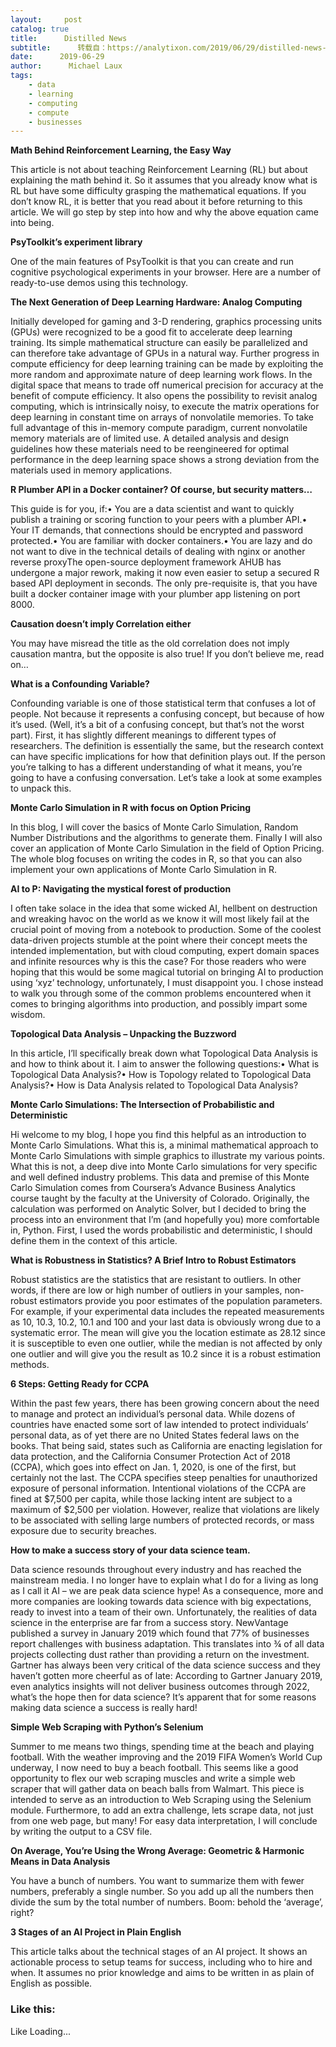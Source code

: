 ```yaml
---
layout:     post
catalog: true
title:      Distilled News
subtitle:      转载自：https://analytixon.com/2019/06/29/distilled-news-1114/
date:      2019-06-29
author:      Michael Laux
tags:
    - data
    - learning
    - computing
    - compute
    - businesses
---
```


**Math Behind Reinforcement Learning, the Easy Way**

This article is not about teaching Reinforcement Learning (RL) but about explaining the math behind it. So it assumes that you already know what is RL but have some difficulty grasping the mathematical equations. If you don’t know RL, it is better that you read about it before returning to this article. We will go step by step into how and why the above equation came into being.

**PsyToolkit’s experiment library**

One of the main features of PsyToolkit is that you can create and run cognitive psychological experiments in your browser. Here are a number of ready-to-use demos using this technology.

**The Next Generation of Deep Learning Hardware: Analog Computing**

Initially developed for gaming and 3-D rendering, graphics processing units (GPUs) were recognized to be a good fit to accelerate deep learning training. Its simple mathematical structure can easily be parallelized and can therefore take advantage of GPUs in a natural way. Further progress in compute efficiency for deep learning training can be made by exploiting the more random and approximate nature of deep learning work flows. In the digital space that means to trade off numerical precision for accuracy at the benefit of compute efficiency. It also opens the possibility to revisit analog computing, which is intrinsically noisy, to execute the matrix operations for deep learning in constant time on arrays of nonvolatile memories. To take full advantage of this in-memory compute paradigm, current nonvolatile memory materials are of limited use. A detailed analysis and design guidelines how these materials need to be reengineered for optimal performance in the deep learning space shows a strong deviation from the materials used in memory applications.

**R Plumber API in a Docker container? Of course, but security matters…**

This guide is for you, if:• You are a data scientist and want to quickly publish a training or scoring function to your peers with a plumber API.• Your IT demands, that connections should be encrypted and password protected.• You are familiar with docker containers.• You are lazy and do not want to dive in the technical details of dealing with nginx or another reverse proxyThe open-source deployment framework AHUB has undergone a major rework, making it now even easier to setup a secured R based API deployment in seconds. The only pre-requisite is, that you have built a docker container image with your plumber app listening on port 8000.

**Causation doesn’t imply Correlation either**

You may have misread the title as the old correlation does not imply causation mantra, but the opposite is also true! If you don’t believe me, read on…

**What is a Confounding Variable?**

Confounding variable is one of those statistical term that confuses a lot of people. Not because it represents a confusing concept, but because of how it’s used. (Well, it’s a bit of a confusing concept, but that’s not the worst part). First, it has slightly different meanings to different types of researchers. The definition is essentially the same, but the research context can have specific implications for how that definition plays out. If the person you’re talking to has a different understanding of what it means, you’re going to have a confusing conversation. Let’s take a look at some examples to unpack this.

**Monte Carlo Simulation in R with focus on Option Pricing**

In this blog, I will cover the basics of Monte Carlo Simulation, Random Number Distributions and the algorithms to generate them. Finally I will also cover an application of Monte Carlo Simulation in the field of Option Pricing. The whole blog focuses on writing the codes in R, so that you can also implement your own applications of Monte Carlo Simulation in R.

**AI to P: Navigating the mystical forest of production**

I often take solace in the idea that some wicked AI, hellbent on destruction and wreaking havoc on the world as we know it will most likely fail at the crucial point of moving from a notebook to production. Some of the coolest data-driven projects stumble at the point where their concept meets the intended implementation, but with cloud computing, expert domain spaces and infinite resources why is this the case? For those readers who were hoping that this would be some magical tutorial on bringing AI to production using ‘xyz’ technology, unfortunately, I must disappoint you. I chose instead to walk you through some of the common problems encountered when it comes to bringing algorithms into production, and possibly impart some wisdom.

**Topological Data Analysis – Unpacking the Buzzword**

In this article, I’ll specifically break down what Topological Data Analysis is and how to think about it. I aim to answer the following questions:• What is Topological Data Analysis?• How is Topology related to Topological Data Analysis?• How is Data Analysis related to Topological Data Analysis?

**Monte Carlo Simulations: The Intersection of Probabilistic and Deterministic**

Hi welcome to my blog, I hope you find this helpful as an introduction to Monte Carlo Simulations. What this is, a minimal mathematical approach to Monte Carlo Simulations with simple graphics to illustrate my various points. What this is not, a deep dive into Monte Carlo simulations for very specific and well defined industry problems. This data and premise of this Monte Carlo Simulation comes from Coursera’s Advance Business Analytics course taught by the faculty at the University of Colorado. Originally, the calculation was performed on Analytic Solver, but I decided to bring the process into an environment that I’m (and hopefully you) more comfortable in, Python. First, I used the words probabilistic and deterministic, I should define them in the context of this article.

**What is Robustness in Statistics? A Brief Intro to Robust Estimators**

Robust statistics are the statistics that are resistant to outliers. In other words, if there are low or high number of outliers in your samples, non-robust estimators provide you poor estimates of the population parameters. For example, if your experimental data includes the repeated measurements as 10, 10.3, 10.2, 10.1 and 100 and your last data is obviously wrong due to a systematic error. The mean will give you the location estimate as 28.12 since it is susceptible to even one outlier, while the median is not affected by only one outlier and will give you the result as 10.2 since it is a robust estimation methods.

**6 Steps: Getting Ready for CCPA**

Within the past few years, there has been growing concern about the need to manage and protect an individual’s personal data. While dozens of countries have enacted some sort of law intended to protect individuals’ personal data, as of yet there are no United States federal laws on the books. That being said, states such as California are enacting legislation for data protection, and the California Consumer Protection Act of 2018 (CCPA), which goes into effect on Jan. 1, 2020, is one of the first, but certainly not the last. The CCPA specifies steep penalties for unauthorized exposure of personal information. Intentional violations of the CCPA are fined at $7,500 per capita, while those lacking intent are subject to a maximum of $2,500 per violation. However, realize that violations are likely to be associated with selling large numbers of protected records, or mass exposure due to security breaches.

**How to make a success story of your data science team.**

Data science resounds throughout every industry and has reached the mainstream media. I no longer have to explain what I do for a living as long as I call it AI – we are peak data science hype! As a consequence, more and more companies are looking towards data science with big expectations, ready to invest into a team of their own. Unfortunately, the realities of data science in the enterprise are far from a success story. NewVantage published a survey in January 2019 which found that 77% of businesses report challenges with business adaptation. This translates into ¾ of all data projects collecting dust rather than providing a return on the investment. Gartner has always been very critical of the data science success and they haven’t gotten more cheerful as of late: According to Gartner January 2019, even analytics insights will not deliver business outcomes through 2022, what’s the hope then for data science? It’s apparent that for some reasons making data science a success is really hard!

**Simple Web Scraping with Python’s Selenium**

Summer to me means two things, spending time at the beach and playing football. With the weather improving and the 2019 FIFA Women’s World Cup underway, I now need to buy a beach football. This seems like a good opportunity to flex our web scraping muscles and write a simple web scraper that will gather data on beach balls from Walmart. This piece is intended to serve as an introduction to Web Scraping using the Selenium module. Furthermore, to add an extra challenge, lets scrape data, not just from one web page, but many! For easy data interpretation, I will conclude by writing the output to a CSV file.

**On Average, You’re Using the Wrong Average: Geometric & Harmonic Means in Data Analysis**

You have a bunch of numbers. You want to summarize them with fewer numbers, preferably a single number. So you add up all the numbers then divide the sum by the total number of numbers. Boom: behold the ‘average’, right?

**3 Stages of an AI Project in Plain English**

This article talks about the technical stages of an AI project. It shows an actionable process to setup teams for success, including who to hire and when. It assumes no prior knowledge and aims to be written in as plain of English as possible.

### Like this:

Like Loading...
